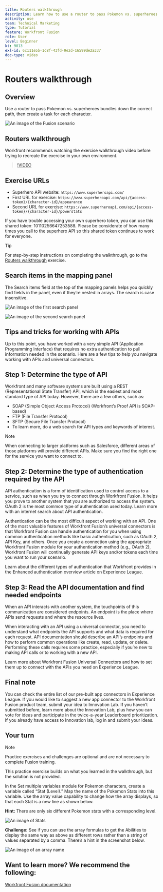 ```yaml
---
title: Routers walkthrough
description: Learn how to use a router to pass Pokemon vs. superheroes bundles down the correct path in [!DNL Adobe Workfront Fusion].
activity: use
team: Technical Marketing
type: Tutorial
feature: Workfront Fusion
role: User
level: Beginner
kt: 9013
exl-id: 6c111e5b-1c8f-43fd-9e2d-16599de2a337
doc-type: video
---
```

# Routers walkthrough

## Overview

Use a router to pass Pokemon vs. superheroes bundles down the correct path, then create a task for each character.

![An image of the Fusion scenario](assets/universal-connectors-and-routing-2.png)

## Routers walkthrough

Workfront recommends watching the exercise walkthrough video before trying to recreate the exercise in your own environment.

>[!VIDEO](https://video.tv.adobe.com/v/335272/?quality=12)

## Exercise URLs

* Superhero API website: `https://www.superheroapi.com/`
* First URL for exercise: `https://www.superheroapi.com/api/{access-token}/{character-id}/appearance`
* Second URL for exercise: `https://www.superheroapi.com/api/{access-token}/{character-id}/powerstats`

If you have trouble accessing your own superhero token, you can use this shared token: 10110256647253588. Please be considerate of how many times you call to the superhero API so this shared token continues to work for everyone.

>[!TIP]
>
>For step-by-step instructions on completing the walkthrough, go to the [Routers walkthrough](https://experienceleague.adobe.com/docs/workfront-learn/tutorials-workfront/fusion/exercises/routers.html?lang=en) exercise.


## Search items in the mapping panel

The Search items field at the top of the mapping panels helps you quickly find fields in the panel, even if they’re nested in arrays. The search is case insensitive.

![An image of the first search panel](assets/universal-connectors-and-routing-3.png)

![An image of the second search panel](assets/universal-connectors-and-routing-4.png)

## Tips and tricks for working with APIs

Up to this point, you have worked with a very simple API (Application Programming Interface) that requires no extra authentication to pull information needed in the scenario. Here are a few tips to help you navigate working with APIs and universal connectors.

## Step 1: Determine the type of API

Workfront and many software systems are built using a REST (Representational State Transfer) API, which is the easiest and most standard type of API today. However, there are a few others, such as:

* SOAP (Simple Object Access Protocol) (Workfront’s Proof API is SOAP-based)
* FTP (File Transfer Protocol)
* SFTP (Secure File Transfer Protocol)
* To learn more, do a web search for API types and keywords of interest.

>[!NOTE]
>
>When connecting to larger platforms such as Salesforce, different areas of those platforms will provide different APIs. Make sure you find the right one for the service you want to connect to. 

## Step 2: Determine the type of authentication required by the API

API authentication is a form of identification used to control access to a service, such as when you try to connect through Workfront Fusion. It helps you prove to another system that you are authorized to access the system. OAuth 2 is the most common type of authentication used today. Learn more with an internet search about API authentication. 

Authentication can be the most difficult aspect of working with an API. One of the most valuable features of Workfront Fusion’s universal connectors is that Workfront Fusion can handle authentication for you when using common authentication methods like basic authentication, such as OAuth 2, API Key, and others. Once you create a connection using the appropriate Workfront Fusion module for your authentication method (e.g., OAuth 2), Workfront Fusion will continually generate API keys and/or tokens each time you want to run your scenario. 

Learn about the different types of authentication that Workfront provides in the Enhanced authentication overview article on Experience League.

## Step 3: Read the API documentation and find needed endpoints

When an API interacts with another system, the touchpoints of this communication are considered endpoints. An endpoint is the place where APIs send requests and where the resource lives.

When interacting with an API using a universal connector, you need to understand what endpoints the API supports and what data is required for each request. API documentation should describe an API’s endpoints and how to perform common operations like create, read, update, or delete. Performing these calls requires some practice, especially if you’re new to making API calls or to working with a new API.

Learn more about Workfront Fusion Universal Connectors and how to set them up to connect with the APIs you need on Experience League.

## Final note

You can check the entire list of our pre-built app connectors in Experience League. If you would like to suggest a new app connector to the Workfront Fusion product team, submit your idea to Innovation Lab. If you haven’t submitted before, learn more about the Innovation Lab, plus how you can vote for ideas and participate in the twice-a-year Leaderboard prioritization. If you already have access to Innovation lab, log in and submit your ideas.

## Your turn

>[!NOTE]
>
>Practice exercises and challenges are optional and are not necessary to complete Fusion training.

This practice exercise builds on what you learned in the walkthrough, but the solution is not provided.

In the Set multiple variables module for Pokemon characters, create a variable called “Stat (Level).” Map the name of the Pokemon Stats into this variable. Use the array value capability to change how the array displays, so that each Stat is a new line as shown below.

**Hint:** There are only six different Pokemon stats with a corresponding level.

![An image of Stats](assets/universal-connectors-and-routing-5.png)

**Challenge:** See if you can use the array formulas to get the Abilities to display the same way as above as different rows rather than a string of values separated by a comma. There’s a hint in the screenshot below. 

![An image of an array name](assets/universal-connectors-and-routing-6.png)

## Want to learn more? We recommend the following:

[Workfront Fusion documentation](https://experienceleague.adobe.com/docs/workfront/using/adobe-workfront-fusion/workfront-fusion-2.html?lang=en)
